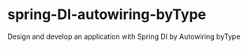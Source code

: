 # spring-DI-autowiring-byType
Design and develop an application with Spring DI by Autowiring byType
